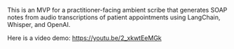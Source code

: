 This is an MVP for a practitioner-facing ambient scribe that generates SOAP notes from audio transcriptions of patient appointments using LangChain, Whisper, and OpenAI.

Here is a video demo: https://youtu.be/2_xkwtEeMGk
